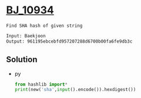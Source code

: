 # [BJ_10934](https://acmicpc.net/problem/10934)

```en
Find SHA hash of given string
```

```txt
Input: Baekjoon
Output: 961195ebcebfd957207288d6700b00fa6fe9db3c
```

## Solution

* py

  ```py
  from hashlib import*
  print(new('sha',input().encode()).hexdigest())
  ```
